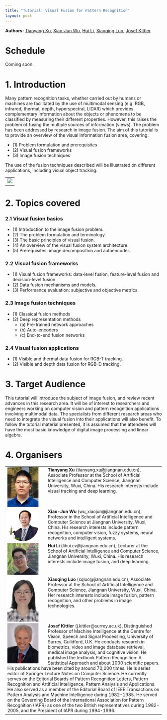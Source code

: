 ```yaml
---
title: "Tutorial: Visual Fusion for Pattern Recognition"
layout: post
---
```


**Authors:** [Tianyang Xu][tianyang-xu], [Xiao-Jun Wu][xiao-jnu-wu], [Hui Li][hui-li], [Xiaoqing Luo][xiaoqing-luo], [Josef Kittler][josef-kittler]


# Schedule

Coming soon.


# 1. Introduction

Many pattern recognition tasks, whether carried out by humans or machines are facilitated by the use of multimodal sensing (e.g. RGB, infrared, thermal, depth, hyperspectral, LIDAR) which provides complementary information about the objects or phenomena to be classified by measuring their different properties. However, this raises the problem of fusing the multiple sources of information (views).  The problem has been addressed by research in image fusion. The aim of this tutorial is to provide  an overview of the visual information fusion area, covering: 
* (1) Problem formulation and prerequisites 
* (2) Visual fusion frameworks 
* (3) Image fusion techniques 

The use of the fusion techniques described will be illustrated on different  applications, including visual object tracking.


<table width="100%" cellpadding="0">
	<tbody>
		<td>
		<img src="./images/rgbt-003.gif" width="100px" style="fmargin-right:10px"/>
		</td>
	</tbody>
</table>



# 2. Topics covered

### 2.1 Visual fusion basics 
* (1) Introduction to the image fusion problem.
* (2) The problem formulation and terminology. 
* (3) The basic principles of visual fusion.
* (4) An overview of the visual fusion system architecture.
* (5) Prerequisites: image decomposition and autoencoder.


### 2.2 Visual fusion frameworks

* (1) Visual fusion frameworks: data-level fusion, feature-level fusion and decision-level fusion.
* (2) Data fusion mechanisms and models.
* (3) Performance evaluation: subjective and objective metrics. 


### 2.3 Image fusion techniques

* (1) Classical fusion methods
* (2) Deep representation methods
	* (a) Pre-trained network approaches
	* (b) Auto-encoders
	* (c) End-to-end fusion networks



### 2.4 Visual fusion applications

* (1) Visible and thermal data fusion for RGB-T tracking.
* (2) Visible and depth data fusion for RGB-D tracking.


# 3. Target Audience

This tutorial will introduce the subject of image fusion, and review recent advances in this research area. It will be of interest to researchers and engineers working on computer vision and pattern recognition applications involving multimodal data. The specialists from different research areas who need to integrate the visual fusion into their applications will also benefit. 
To follow the tutorial material presented, it is assumed that the attendees will have the most basic knowledge of digital image processing and linear algebra.


# 4. Organisers

<table width="100%" cellpadding="0">
	<tbody>
	<tr>
		<td>
		<img src="./images/tianyang-xu.jpg" width="100px" style="float:left; margin-right:30px"/>
		<b>Tianyang Xu</b> (tianyang.xu@jiangnan.edu.cn), Associate Professor at the School of Artificial Intelligence and Computer Science, Jiangnan University, Wuxi, China.
		His research interests include visual tracking and deep learning. 
		</td>
	</tr>
	<tr>
		<td>
		<img src="./images/xiaojun-wu.png" width="100px" style="float:left; margin-right:30px"/>
		<b>Xiao-Jun Wu</b> (wu_xiaojun@jiangnan.edu.cn), Professor in the School of Artificial Intelligence and Computer Science at Jiangnan University, Wuxi, China. His research interests include pattern recognition, computer vision, fuzzy systems, neural networks and intelligent systems.
		</td>
	</tr>
	<tr>
		<td>
		<img src="./images/huili.jpg" width="100px" style="float:left; margin-right:30px"/>
		<b>Hui Li</b> (lihui.cv@jiangnan.edu.cn), Lecturer at the School of Artificial Intelligence and Computer Science, Jiangnan University, Wuxi, China. His research interests include image fusion, and deep learning. 
		</td>
	</tr>
	<tr>
		<td>
		<img src="./images/xiaoqing-luo.jpg" width="100px" style="float:left; margin-right:30px"/>
		<b>Xiaoqing Luo</b> (xqluo@jiangnan.edu.cn), Associate Professor at the School of Artificial Intelligence and Computer Science, Jiangnan University, Wuxi, China. Her research interests include image fusion, pattern recognition, and other problems in image technologies.
		</td>
	</tr>
	<tr>
		<td>
		<img src="./images/josef-kittler.png" width="100px" style="float:left; margin-right:30px"/>
		<b>Josef Kittler</b> (j.kittler@surrey.ac.uk), Distinguished Professor of Machine Intelligence at the Centre for Vision, Speech and Signal Processing, University of Surrey, Guildford, U.K. He conducts research in biometrics, video and image database retrieval, medical image analysis, and cognitive vision. He published the textbook Pattern Recognition: A Statistical Approach and about 1000 scientific papers. His publications have been cited by around 70,000 times. He is series editor of Springer Lecture Notes on Computer Science. He currently serves on the Editorial Boards of Pattern Recognition Letters, Pattern Recognition and Artificial Intelligence, Pattern Analysis and Applications. He also served as a member of the Editorial Board of IEEE Transactions on Pattern Analysis and Machine Intelligence during 1982-1985. He served on the Governing Board of the International Association for Pattern Recognition (IAPR) as one of the two British representatives during 1982-2005, and the President of IAPR during 1994-1996.
		</td>
	</tr>
	</tbody>
</table>


<!-- # 5. Contact and Preference

**Lead organiser:** Xiao-Jun Wu, E-mali: wu_xiaojun@jiangnan.edu.cn

**Preference:** Half-day On-line tutorial -->



[xiao-jnu-wu]: http://ai.jiangnan.edu.cn/info/1013/1500.htm
[hui-li]: https://hli1221.github.io/
[tianyang-xu]: https://github.com/XU-TIANYANG
[xiaoqing-luo]: https://github.com/qqchong
[josef-kittler]: https://www.surrey.ac.uk/people/josef-kittler

